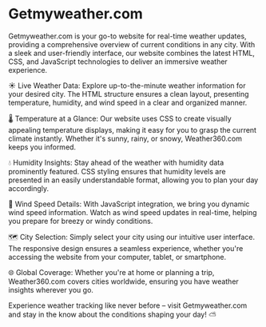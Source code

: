 # Getmyweather.com

Getmyweather.com is your go-to website for real-time weather updates, providing a comprehensive overview of current conditions in any city. With a sleek and user-friendly interface, our website combines the latest HTML, CSS, and JavaScript technologies to deliver an immersive weather experience.

☀️ Live Weather Data:
Explore up-to-the-minute weather information for your desired city. The HTML structure ensures a clean layout, presenting temperature, humidity, and wind speed in a clear and organized manner.

🌡️ Temperature at a Glance:
Our website uses CSS to create visually appealing temperature displays, making it easy for you to grasp the current climate instantly. Whether it's sunny, rainy, or snowy, Weather360.com keeps you informed.

💧 Humidity Insights:
Stay ahead of the weather with humidity data prominently featured. CSS styling ensures that humidity levels are presented in an easily understandable format, allowing you to plan your day accordingly.

💨 Wind Speed Details:
With JavaScript integration, we bring you dynamic wind speed information. Watch as wind speed updates in real-time, helping you prepare for breezy or windy conditions.

🗺️ City Selection:
Simply select your city using our intuitive user interface. The responsive design ensures a seamless experience, whether you're accessing the website from your computer, tablet, or smartphone.

🌐 Global Coverage:
Whether you're at home or planning a trip, Weather360.com covers cities worldwide, ensuring you have weather insights wherever you go.

Experience weather tracking like never before – visit Getmyweather.com and stay in the know about the conditions shaping your day! ⛅
